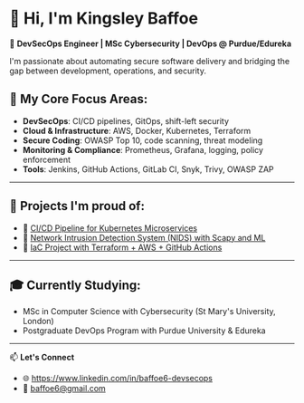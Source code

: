 # 👋 Hi, I'm Kingsley Baffoe

🎯 **DevSecOps Engineer | MSc Cybersecurity | DevOps @ Purdue/Edureka**

I'm passionate about automating secure software delivery and bridging the gap between development, operations, and security.

## 🔐 My Core Focus Areas:
- **DevSecOps**: CI/CD pipelines, GitOps, shift-left security
- **Cloud & Infrastructure**: AWS, Docker, Kubernetes, Terraform
- **Secure Coding**: OWASP Top 10, code scanning, threat modeling
- **Monitoring & Compliance**: Prometheus, Grafana, logging, policy enforcement
- **Tools**: Jenkins, GitHub Actions, GitLab CI, Snyk, Trivy, OWASP ZAP

---

## 🔧 Projects I'm proud of:
- 🚀 [CI/CD Pipeline for Kubernetes Microservices](https://github.com/Baffoe6/Kubernetes-based-Microservices-with-CI-CD-Pipeline.git)
- 🔐 [Network Intrusion Detection System (NIDS) with Scapy and ML ](https://github.com/Baffoe6/Network-Intrusion-Detection-System-NIDS-with-Scapy-and-ML.git)
- 🧩 [IaC Project with Terraform + AWS + GitHub Actions](https://github.com/Baffoe6/Infrastructure-as--Code-IaC-with-Terraform-AWS.git)

---

## 🎓 Currently Studying:
- MSc in Computer Science with Cybersecurity (St Mary's University, London)
- Postgraduate DevOps Program with Purdue University & Edureka

---

📫 **Let's Connect**  
- 🌐 https://www.linkedin.com/in/baffoe6-devsecops
- 📨 baffoe6@gmail.com  
